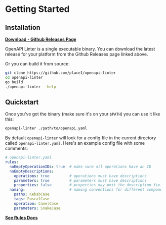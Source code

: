 # Getting Started

## Installation

**[Download - Github Releases Page](https://github.com/Place1/openapi-linter/releases)**

OpenAPI Linter is a single executable binary. You can download the latest release for your platform from the Github Releases page linked above.

Or you can build it from source:

```bash
git clone https://github.com/place1/openapi-linter
cd openapi-linter
go build
./openapi-linter --help
```

## Quickstart

Once you've got the binary (make sure it's on your `$PATH`) you can use it like this:

```bash
openapi-linter ./path/to/openapi.yaml
```

By default `openapi-linter` will look for a config file in the current directory called `openapi-linter.yaml`.
Here's an example config file with some comments:

```yaml
# openapi-linter.yaml
rules:
  noEmptyOperationIDs: true  # make sure all operations have an ID
  noEmptyDescriptions:
    operations: true         # operations must have descriptions
    parameters: true         # parameters must have descriptions
    properties: false        # properties may omit the description field
  naming:                    # naming conventions for different components of the spec
    paths: KebabCase
    tags: PascalCase
    operation: CamelCase
    parameters: SnakeCase
```

**[See Rules Docs](./rules)**
